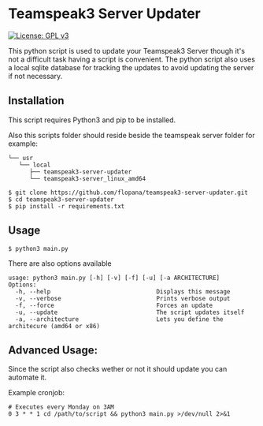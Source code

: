 # Teamspeak3 Server Updater
[![License: GPL v3](https://img.shields.io/badge/License-GPLv3-blue.svg)](https://www.gnu.org/licenses/gpl-3.0)

This python script is used to update your Teamspeak3 Server though it's not a difficult task having a script is convenient.
The python script also uses a local sqlite database for tracking the updates to avoid updating the server if not necessary.

## Installation
This script requires Python3 and pip to be installed.

Also this scripts folder should reside beside the teamspeak server folder for example:
```
└── usr
   └── local
      ├── teamspeak3-server-updater
      └── teamspeak3-server_linux_amd64
```
```shell script
$ git clone https://github.com/flopana/teamspeak3-server-updater.git
$ cd teamspeak3-server-updater
$ pip install -r requirements.txt
```

## Usage
```shell script
$ python3 main.py
```

There are also options available
```
usage: python3 main.py [-h] [-v] [-f] [-u] [-a ARCHITECTURE]
Options:
  -h, --help                              Displays this message
  -v, --verbose                           Prints verbose output
  -f, --force                             Forces an update
  -u, --update                            The script updates itself
  -a, --architecture                      Lets you define the architecure (amd64 or x86)
```

## Advanced Usage:
Since the script also checks wether or not it should update you can automate it.

Example cronjob:
```
# Executes every Monday on 3AM
0 3 * * 1 cd /path/to/script && python3 main.py >/dev/null 2>&1
```
